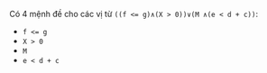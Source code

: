 Có 4 mệnh đề cho các vị từ `((f <= g)∧(X > 0))∨(M ∧(e < d + c))`:
- `f <= g`
- `X > 0`
- `M`
- `e < d + c`